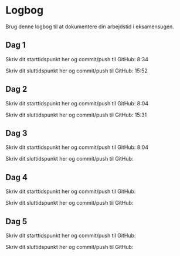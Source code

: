 # Logbog
Brug denne logbog til at dokumentere din arbejdstid i eksamensugen.

## Dag 1
Skriv dit starttidspunkt her og commit/push til GitHub: 
8:34

Skriv dit sluttidspunkt her og commit/push til GitHub: 
15:52

## Dag 2
Skriv dit starttidspunkt her og commit/push til GitHub: 
8:04

Skriv dit sluttidspunkt her og commit/push til GitHub: 
15:31

## Dag 3
Skriv dit starttidspunkt her og commit/push til GitHub: 
8:04

Skriv dit sluttidspunkt her og commit/push til GitHub: 

## Dag 4
Skriv dit starttidspunkt her og commit/push til GitHub: 

Skriv dit sluttidspunkt her og commit/push til GitHub: 

## Dag 5
Skriv dit starttidspunkt her og commit/push til GitHub: 

Skriv dit sluttidspunkt her og commit/push til GitHub: 

